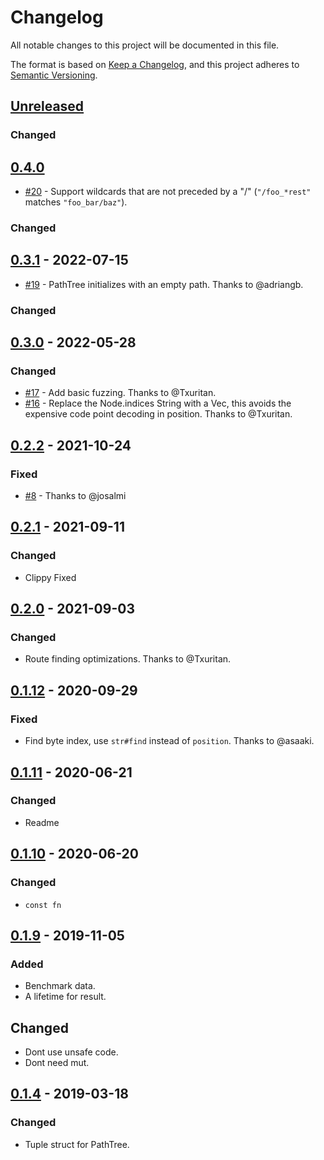 # Changelog

All notable changes to this project will be documented in this file.

The format is based on [Keep a Changelog](https://keepachangelog.com/en/1.0.0/),
and this project adheres to [Semantic Versioning](https://semver.org/spec/v2.0.0.html).

## [Unreleased]

### Changed

## [0.4.0]

- [#20] - Support wildcards that are not preceded by a "/" (`"/foo_*rest"` matches `"foo_bar/baz"`).

### Changed

[#20]: https://github.com/viz-rs/path-tree/pull/20

## [0.3.1] - 2022-07-15

- [#19] - PathTree initializes with an empty path. Thanks to @adriangb.

### Changed

[#19]: https://github.com/viz-rs/path-tree/pull/19

## [0.3.0] - 2022-05-28

### Changed

- [#17] - Add basic fuzzing. Thanks to @Txuritan.
- [#16] - Replace the Node.indices String with a Vec<char>, this avoids the expensive code point decoding in position. Thanks to @Txuritan.

[#17]: https://github.com/viz-rs/path-tree/pull/17
[#16]: https://github.com/viz-rs/path-tree/pull/16

## [0.2.2] - 2021-10-24

### Fixed

- [#8] - Thanks to @josalmi

[#8]: https://github.com/viz-rs/path-tree/pull/8

## [0.2.1] - 2021-09-11

### Changed

- Clippy Fixed

## [0.2.0] - 2021-09-03

### Changed

- Route finding optimizations. Thanks to @Txuritan.

## [0.1.12] - 2020-09-29

### Fixed

- Find byte index, use `str#find` instead of `position`. Thanks to @asaaki.

## [0.1.11] - 2020-06-21

### Changed

- Readme

## [0.1.10] - 2020-06-20

### Changed

- `const fn`

## [0.1.9] - 2019-11-05

### Added

- Benchmark data.
- A lifetime for result.

## Changed

- Dont use unsafe code.
- Dont need mut.

## [0.1.4] - 2019-03-18

### Changed

- Tuple struct for PathTree.

[Unreleased]: https://github.com/viz-rs/path-tree/compare/v0.4.0...HEAD
[0.4.0]: https://github.com/viz-rs/path-tree/compare/v0.3.1...v0.4.0
[0.3.1]: https://github.com/viz-rs/path-tree/compare/v0.3.0...v0.3.1
[0.3.0]: https://github.com/viz-rs/path-tree/compare/v0.2.2...v0.3.0
[0.2.2]: https://github.com/viz-rs/path-tree/compare/v0.2.1...v0.2.2
[0.2.1]: https://github.com/viz-rs/path-tree/compare/v0.2.0...v0.2.1
[0.2.0]: https://github.com/viz-rs/path-tree/compare/v0.1.12...v0.2.0
[0.1.12]: https://github.com/viz-rs/path-tree/compare/v0.1.11...v0.1.12
[0.1.11]: https://github.com/viz-rs/path-tree/compare/v0.1.10...v0.1.11
[0.1.10]: https://github.com/viz-rs/path-tree/compare/v0.1.9...v0.1.10
[0.1.9]: https://github.com/viz-rs/path-tree/compare/v0.1.4...v0.1.9
[0.1.4]: https://github.com/viz-rs/path-tree/releases/tag/v0.1.4
